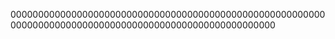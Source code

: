 
000000000000000000000000000000000000000000000000000000000000000000000000000000000000000000000000000000000






















